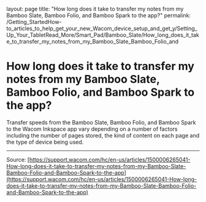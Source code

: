 layout: page
title: "How long does it take to transfer my notes from my Bamboo Slate, Bamboo Folio, and Bamboo Spark to the app?"
permalink: /Getting_StartedHow-to_articles_to_help_get_your_new_Wacom_device_setup_and_get_y/Setting_Up_Your_TabletRead_More/Smart_Pad/Bamboo_Slate/How_long_does_it_take_to_transfer_my_notes_from_my_Bamboo_Slate_Bamboo_Folio_and

# How long does it take to transfer my notes from my Bamboo Slate, Bamboo Folio, and Bamboo Spark to the app?

Transfer speeds from the Bamboo Slate, Bamboo Folio, and Bamboo Spark to the Wacom Inkspace app vary depending on a number of factors including the number of pages stored, the kind of content on each page and the type of device being used.

---
Source: [https://support.wacom.com/hc/en-us/articles/1500006265041-How-long-does-it-take-to-transfer-my-notes-from-my-Bamboo-Slate-Bamboo-Folio-and-Bamboo-Spark-to-the-app](https://support.wacom.com/hc/en-us/articles/1500006265041-How-long-does-it-take-to-transfer-my-notes-from-my-Bamboo-Slate-Bamboo-Folio-and-Bamboo-Spark-to-the-app)

